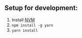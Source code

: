 ## Setup for development:
1) Install [NVM](https://github.com/creationix/nvm)
2) ``` npm install -g yarn ```
3) ```yarn install ```
